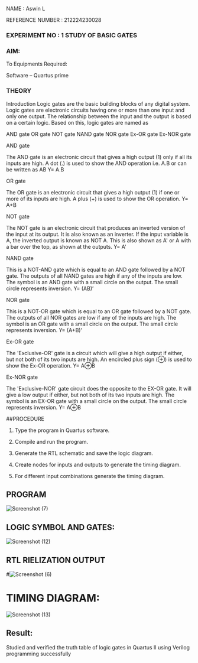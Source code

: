 
NAME : Aswin L

REFERENCE NUMBER : 212224230028

### EXPERIMENT NO : 1 STUDY OF BASIC GATES

### AIM:

To 
Equipments Required:

Software – Quartus prime 

### THEORY

Introduction Logic gates are the basic building blocks of any digital system. Logic gates are electronic circuits having one or more than one input and only one output. The relationship between the input and the output is based on a certain logic. Based on this, logic gates are named as

AND gate OR gate NOT gate NAND gate NOR gate Ex-OR gate Ex-NOR gate

AND gate

The AND gate is an electronic circuit that gives a high output (1) only if all its inputs are high. A dot (.) is used to show the AND operation i.e. A.B or can be written as AB
Y= A.B

OR gate

The OR gate is an electronic circuit that gives a high output (1) if one or more of its inputs are high. A plus (+) is used to show the OR operation.
Y= A+B

NOT gate

The NOT gate is an electronic circuit that produces an inverted version of the input at its output. It is also known as an inverter. If the input variable is A, the inverted output is known as NOT A. This is also shown as A' or A with a bar over the top, as shown at the outputs.
Y= A'

NAND gate

This is a NOT-AND gate which is equal to an AND gate followed by a NOT gate. The outputs of all NAND gates are high if any of the inputs are low. The symbol is an AND gate with a small circle on the output. The small circle represents inversion.
Y= (AB)’

NOR gate

This is a NOT-OR gate which is equal to an OR gate followed by a NOT gate. The outputs of all NOR gates are low if any of the inputs are high. The symbol is an OR gate with a small circle on the output. The small circle represents inversion.
Y= (A+B)’

Ex-OR gate

The 'Exclusive-OR' gate is a circuit which will give a high output if either, but not both of its two inputs are high. An encircled plus sign (⊕) is used to show the Ex-OR operation.
Y= A⊕B

Ex-NOR gate

The 'Exclusive-NOR' gate circuit does the opposite to the EX-OR gate. It will give a low output if either, but not both of its two inputs are high. The symbol is an EX-OR gate with a small circle on the output. The small circle represents inversion.
Y= A⊕B

##PROCEDURE

1.	Type the program in Quartus software.

2.	Compile and run the program.

3.	Generate the RTL schematic and save the logic diagram.

4.	Create nodes for inputs and outputs to generate the timing diagram.

5.	For different input combinations generate the timing diagram.


## PROGRAM

![Screenshot (7)](https://github.com/user-attachments/assets/89d24a1a-7b89-47e5-a3d7-dd826d3a618c)

 
## LOGIC SYMBOL AND GATES:

![Screenshot (12)](https://github.com/user-attachments/assets/a3424628-dbe4-4697-99db-f55833781ce1)

## RTL RIELIZATION OUTPUT


#![Screenshot (6)](https://github.com/user-attachments/assets/ca7befce-17a2-4bd4-8aef-851c7abbf381)
# TIMING DIAGRAM:


![Screenshot (13)](https://github.com/user-attachments/assets/bac7ed24-332e-4d71-99cc-291aec8e5fcf)



## Result: 
Studied and verified  the truth table of logic gates in Quartus II using Verilog programming successfully



